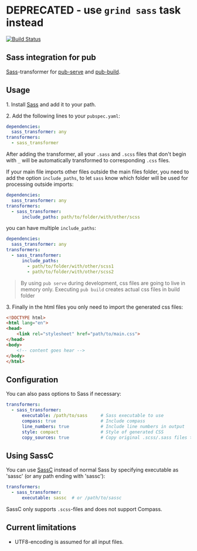 # DEPRECATED - use `grind sass` task instead

[![Build Status](https://travis-ci.org/dart-league/sass_transformer.svg?branch=master)](https://travis-ci.org/dart-league/sass_transformer)

## Sass integration for pub

[Sass](http://sass-lang.com/)-transformer for [pub-serve](http://pub.dartlang.org/doc/pub-serve.html) and
[pub-build](http://pub.dartlang.org/doc/pub-build.html).

## Usage

1\. Install [Sass](http://sass-lang.com/) and add it to your path.

2\. Add the following lines to your `pubspec.yaml`:

```yaml
dependencies:
  sass_transformer: any
transformers:
  - sass_transformer
```

After adding the transformer, all your `.sass` and `.scss` files that don't begin with `_` will be automatically transformed to
corresponding `.css` files.

If your main file imports other files outside the main files folder, you need to add the option `include_paths`,
 to let `sass` know which folder will be used for processing outside imports:

```yaml
dependencies:
  sass_transformer: any
transformers:
  - sass_transformer:
      include_paths: path/to/folder/with/other/scss
```

you can have multiple `include_paths`:

```yaml
dependencies:
  sass_transformer: any
transformers:
  - sass_transformer:
      include_paths:
        - path/to/folder/with/other/scss1
        - path/to/folder/with/other/scss2
```

> By using `pub serve` during development, css files are going to live in memory only.
 Executing `pub build` creates actual css files in build folder

3\. Finally in the html files you only need to import the generated css files:

```html
<!DOCTYPE html>
<html lang="en">
<head>
    <link rel="stylesheet" href="path/to/main.css">
</head>
<body>
    <!-- content goes hear -->
</body>
</html>
```

## Configuration

You can also pass options to Sass if necessary:

```yaml
transformers:
  - sass_transformer:
      executable: /path/to/sass     # Sass executable to use
      compass: true                 # Include compass
      line_numbers: true            # Include line numbers in output
      style: compact                # Style of generated CSS
      copy_sources: true            # Copy original .scss/.sass files to output directory
```

## Using SassC

You can use [SassC](https://github.com/hcatlin/sassc) instead of normal Sass by specifying executable
as 'sassc' (or any path ending with 'sassc'):

```yaml
transformers:
  - sass_transformer:
      executable: sassc  # or /path/to/sassc
```

SassC only supports `.scss`-files and does not support Compass.

## Current limitations

- UTF8-encoding is assumed for all input files.
